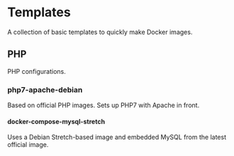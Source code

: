 # Templates
A collection of basic templates to quickly make Docker images.

## PHP
PHP configurations.

### php7-apache-debian
Based on official PHP images. Sets up PHP7 with Apache in front.

#### docker-compose-mysql-stretch
Uses a Debian Stretch-based image and embedded MySQL from the latest official image.

